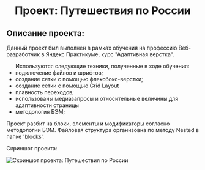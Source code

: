 <h1 align="center">Проект: Путешествия по России</h1>
<h2>Описание проекта:</h2>
<p>Данный проект был выполнен в рамках обучения на профессию Веб-разработчик в Яндекс Практикуме, курс "Адаптивная верстка".
<ul>Используются следующие техники, полученные в ходе обучения:
<li>подключение файлов и шрифтов;</li>
<li>создание сетки с помощью флексбокс-верстки;</li>
<li>создание сетки с помощью Grid Layout</li>
<li>плавность переходов;</li>
<li>использованы медиазапросы и относительные величины для адаптивности страницы</li>
<li>методология БЭМ;</li>
</ul>

<p>Проект разбит на блоки, элементы и модификаторы согласно методологии БЭМ. Файловая структура организовна по методу Nested в
папке 'blocks'.</p>


<p>Скриншот проекта:<p>
<img src="/images/proect2-shot.gif" alt="Скриншот проекта: Путешествия по России">

